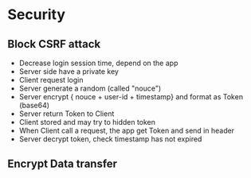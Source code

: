 # Security

## Block CSRF attack

- Decrease login session time, depend on the app
- Server side have a private key
- Client request login
- Server generate a random (called "nouce")
- Server encrypt { nouce + user-id + timestamp} and format as Token (base64)
- Server return Token to Client
- Client stored and may try to hidden token
- When Client call a request, the app get Token and send in header
- Server decrypt token, check timestamp has not expired

## Encrypt Data transfer
